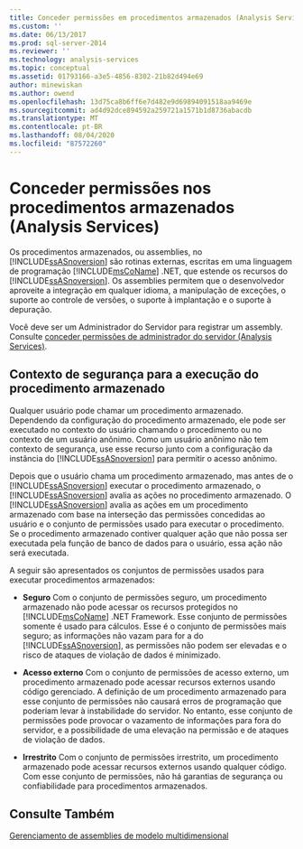 ```yaml
---
title: Conceder permissões em procedimentos armazenados (Analysis Services) | Microsoft Docs
ms.custom: ''
ms.date: 06/13/2017
ms.prod: sql-server-2014
ms.reviewer: ''
ms.technology: analysis-services
ms.topic: conceptual
ms.assetid: 01793166-a3e5-4856-8302-21b82d494e69
author: minewiskan
ms.author: owend
ms.openlocfilehash: 13d75ca8b6ff6e7d482e9d69894091518aa9469e
ms.sourcegitcommit: ad4d92dce894592a259721a1571b1d8736abacdb
ms.translationtype: MT
ms.contentlocale: pt-BR
ms.lasthandoff: 08/04/2020
ms.locfileid: "87572260"
---
```

# <a name="grant-permissions-on-stored-procedures-analysis-services"></a>Conceder permissões nos procedimentos armazenados (Analysis Services)
  Os procedimentos armazenados, ou assemblies, no [!INCLUDE[ssASnoversion](../includes/ssasnoversion-md.md)] são rotinas externas, escritas em uma linguagem de programação [!INCLUDE[msCoName](../includes/msconame-md.md)] .NET, que estende os recursos do [!INCLUDE[ssASnoversion](../includes/ssasnoversion-md.md)]. Os assemblies permitem que o desenvolvedor aproveite a integração em qualquer idioma, a manipulação de exceções, o suporte ao controle de versões, o suporte à implantação e o suporte à depuração.  
  
 Você deve ser um Administrador do Servidor para registrar um assembly. Consulte [conceder permissões de administrador do servidor &#40;Analysis Services&#41;](instances/grant-server-admin-rights-to-an-analysis-services-instance.md).  
  
## <a name="security-context-for-stored-procedure-execution"></a>Contexto de segurança para a execução do procedimento armazenado  
 Qualquer usuário pode chamar um procedimento armazenado. Dependendo da configuração do procedimento armazenado, ele pode ser executado no contexto do usuário chamando o procedimento ou no contexto de um usuário anônimo. Como um usuário anônimo não tem contexto de segurança, use esse recurso junto com a configuração da instância do [!INCLUDE[ssASnoversion](../includes/ssasnoversion-md.md)] para permitir o acesso anônimo.  
  
 Depois que o usuário chama um procedimento armazenado, mas antes de o [!INCLUDE[ssASnoversion](../includes/ssasnoversion-md.md)] executar o procedimento armazenado, o [!INCLUDE[ssASnoversion](../includes/ssasnoversion-md.md)] avalia as ações no procedimento armazenado. O [!INCLUDE[ssASnoversion](../includes/ssasnoversion-md.md)] avalia as ações em um procedimento armazenado com base na interseção das permissões concedidas ao usuário e o conjunto de permissões usado para executar o procedimento. Se o procedimento armazenado contiver qualquer ação que não possa ser executada pela função de banco de dados para o usuário, essa ação não será executada.  
  
 A seguir são apresentados os conjuntos de permissões usados para executar procedimentos armazenados:  
  
-   **Seguro** Com o conjunto de permissões seguro, um procedimento armazenado não pode acessar os recursos protegidos no [!INCLUDE[msCoName](../includes/msconame-md.md)] .NET Framework. Esse conjunto de permissões somente é usado para cálculos. Esse é o conjunto de permissões mais seguro; as informações não vazam para for a do [!INCLUDE[ssASnoversion](../includes/ssasnoversion-md.md)], as permissões não podem ser elevadas e o risco de ataques de violação de dados é minimizado.  
  
-   **Acesso externo** Com o conjunto de permissões de acesso externo, um procedimento armazenado pode acessar recursos externos usando código gerenciado. A definição de um procedimento armazenado para esse conjunto de permissões não causará erros de programação que poderiam levar à instabilidade do servidor. No entanto, esse conjunto de permissões pode provocar o vazamento de informações para fora do servidor, e a possibilidade de uma elevação na permissão e de ataques de violação de dados.  
  
-   **Irrestrito** Com o conjunto de permissões irrestrito, um procedimento armazenado pode acessar recursos externos usando qualquer código. Com esse conjunto de permissões, não há garantias de segurança ou confiabilidade para procedimentos armazenados.  
  
## <a name="see-also"></a>Consulte Também  
 [Gerenciamento de assemblies de modelo multidimensional](multidimensional-models/multidimensional-model-assemblies-management.md)  
  
  
